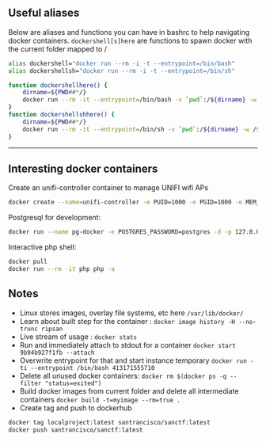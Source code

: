 ## Useful aliases


Below are aliases and functions you can have in bashrc to help navigating docker containers. `dockershell[s]here` are functions to spawn docker with the current folder mapped to /<current directory name>

```bash
alias dockershell="docker run --rm -i -t --entrypoint=/bin/bash"  
alias dockershellsh="docker run --rm -i -t --entrypoint=/bin/sh"

function dockershellhere() {  
    dirname=${PWD##*/}
    docker run --rm -it --entrypoint=/bin/bash -v `pwd`:/${dirname} -w /${dirname} "$@"
}
function dockershellshhere() {  
    dirname=${PWD##*/}
    docker run --rm -it --entrypoint=/bin/sh -v `pwd`:/${dirname} -w /${dirname} "$@"
}
```

----------
## Interesting docker containers

Create an unifi-controller container to manage UNIFI wifi APs

```bash
docker create --name=unifi-controller -e PUID=1000 -e PGID=1000 -e MEM_LIMIT=1024M -p 3478:3478/udp -p 10001:10001/udp -p 8080:8080 -p 8081:8081 -p 8443:8443 -p 8843:8843 -p 8880:8880 -p 6789:6789 -v home:/config --restart unless-stopped linuxserver/unifi-controller
```

Postgresql for development:

```bash
docker run --name pg-docker -e POSTGRES_PASSWORD=postgres -d -p 127.0.0.1:5432:5432 -v $HOME/docker/volumes/postgres:/var/lib/postgresql/data  postgres
```

Interactive php shell:
```bash
docker pull
docker run --rm -it php php -a
```

## Notes

 - Linux stores images, overlay file systems, etc here `/var/lib/docker/`
 - Learn about built step for the container : `docker image history -H --no-trunc ripsan`
 - Live stream of usage : `docker stats`
 - Run and immediately attach to stdout for a container `docker start 9b94b927f1fb --attach`
 - Overwrite entrypoint for that and start instance temporary `docker run -ti --entrypoint /bin/bash 413171555710`
 - Delete all unused docker containers: `docker rm $(docker ps -q --filter "status=exited")`
 - Build docker images from current folder and delete all intermediate containers `docker build -t=myimage --rm=true .`
 - Create tag and push to dockerhub
```bash
docker tag localproject:latest santrancisco/sanctf:latest
docker push santrancisco/sanctf:latest
```
